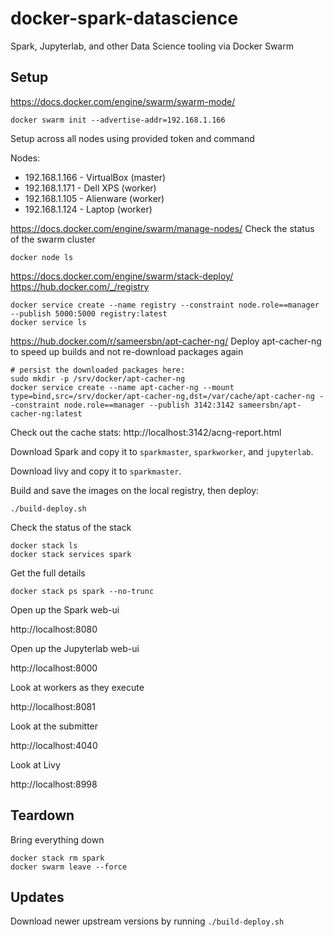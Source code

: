 # docker-spark-datascience

Spark, Jupyterlab, and other Data Science tooling via Docker Swarm

## Setup

https://docs.docker.com/engine/swarm/swarm-mode/

```shell
docker swarm init --advertise-addr=192.168.1.166
```

Setup across all nodes using provided token and command

Nodes:

* 192.168.1.166 - VirtualBox (master)
* 192.168.1.171 - Dell XPS (worker)
* 192.168.1.105 - Alienware (worker)
* 192.168.1.124 - Laptop (worker)

https://docs.docker.com/engine/swarm/manage-nodes/
Check the status of the swarm cluster

```shell
docker node ls
```

https://docs.docker.com/engine/swarm/stack-deploy/
https://hub.docker.com/_/registry

```shell
docker service create --name registry --constraint node.role==manager --publish 5000:5000 registry:latest
docker service ls
```

https://hub.docker.com/r/sameersbn/apt-cacher-ng/
Deploy apt-cacher-ng to speed up builds and not re-download packages again

```shell
# persist the downloaded packages here:
sudo mkdir -p /srv/docker/apt-cacher-ng
docker service create --name apt-cacher-ng --mount type=bind,src=/srv/docker/apt-cacher-ng,dst=/var/cache/apt-cacher-ng --constraint node.role==manager --publish 3142:3142 sameersbn/apt-cacher-ng:latest
```

Check out the cache stats: http://localhost:3142/acng-report.html

Download Spark and copy it to `sparkmaster`, `sparkworker`, and `jupyterlab`.

Download livy and copy it to `sparkmaster`.

Build and save the images on the local registry, then deploy:

```shell
./build-deploy.sh
```

Check the status of the stack

```shel
docker stack ls
docker stack services spark
```

Get the full details

```shell
docker stack ps spark --no-trunc
```

Open up the Spark web-ui

http://localhost:8080

Open up the Jupyterlab web-ui

http://localhost:8000

Look at workers as they execute

http://localhost:8081

Look at the submitter

http://localhost:4040

Look at Livy

http://localhost:8998

## Teardown

Bring everything down

```shell
docker stack rm spark
docker swarm leave --force
```

## Updates

Download newer upstream versions by running `./build-deploy.sh`
